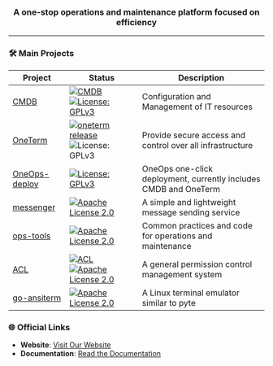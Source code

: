 <h3 align="center">A one-stop operations and maintenance platform focused on efficiency</h3>

-------

### 🛠️ Main Projects

| Project                                                   | Status                                                                                                                                                                                                                                                                                      | Description                                                                                |
|-----------------------------------------------------------|---------------------------------------------------------------------------------------------------------------------------------------------------------------------------------------------------------------------------------------------------------------------------------------------|-----------------------------------------------------------------------------------|
| [CMDB](https://github.com/veops/cmdb)                     | <a href="https://github.com/veops/cmdb/releases"><img alt="CMDB" src="https://img.shields.io/github/release/veops/cmdb.svg" /></a> <a href="https://github.com/veops/cmdb/blob/master/LICENSE"><img src="https://img.shields.io/badge/License-AGPLv3-brightgreen" alt="License: GPLv3"></a> | Configuration and Management of IT resources   
| [OneTerm](https://github.com/veops/oneterm)               | <a href="https://github.com/veops/oneterm/releases"><img alt="oneterm release" src="https://img.shields.io/github/release/veops/oneterm.svg" /></a> <img src="https://img.shields.io/badge/License-AGPLv3-brightgreen" alt="License: GPLv3"></a>                                             | Provide secure access and control over all infrastructure
| [OneOps-deploy ](https://github.com/veops/OneOps-deploy ) | <a href="https://github.com/veops/OneOps-deploy/blob/main/LICENSE"><img src="https://img.shields.io/badge/License-AGPLv3-brightgreen" alt="License: GPLv3"></a>                                                                                                                             | OneOps one-click deployment, currently includes CMDB and OneTerm
| [messenger](https://github.com/veops/messenger)           | <a href="https://github.com/veops/messenger/blob/main/LICENSE"><img src="https://img.shields.io/github/license/veops/messenger" alt="Apache License 2.0"></a>                                                                                                                               | A simple and lightweight message sending service
| [ops-tools](https://github.com/veops/ops-tools)           | <a href="https://github.com/veops/ops-tools/blob/main/LICENSE"><img src="https://img.shields.io/github/license/veops/ops-tools" alt="Apache License 2.0"></a>                                                                                                                               | Common practices and code for operations and maintenance
| [ACL](https://github.com/veops/acl)                       | <a href="https://github.com/veops/acl/releases"><img alt="ACL" src="https://img.shields.io/github/release/veops/acl.svg" /></a> <a href="https://github.com/veops/acl/blob/main/LICENSE"><img src="https://img.shields.io/github/license/veops/acl" alt="Apache License 2.0"></a>            | A general permission control management system
| [go-ansiterm](https://github.com/veops/go-ansiterm)       | <a href="https://github.com/veops/acl/blob/main/LICENSE"><img src="https://img.shields.io/github/license/veops/go-ansiterm" alt="Apache License 2.0"></a>                                                                                                                                           | A Linux terminal emulator similar to pyte


### 🌐 Official Links

- **Website**: [Visit Our Website](https://veops.cn/#hero)
- **Documentation**: [Read the Documentation](https://veops.cn/docs/)
